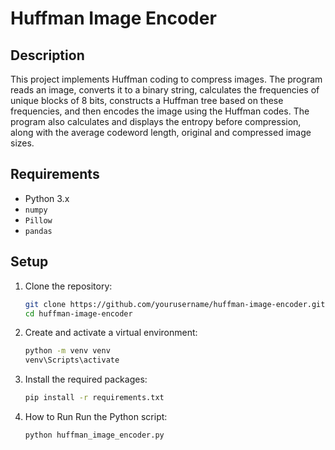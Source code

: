 # Huffman Image Encoder

## Description

This project implements Huffman coding to compress images. The program reads an image, converts it to a binary string, calculates the frequencies of unique blocks of 8 bits, constructs a Huffman tree based on these frequencies, and then encodes the image using the Huffman codes. The program also calculates and displays the entropy before compression, along with the average codeword length, original and compressed image sizes.

## Requirements

- Python 3.x
- `numpy`
- `Pillow`
- `pandas`

## Setup

1. Clone the repository:
   ```bash
   git clone https://github.com/yourusername/huffman-image-encoder.git
   cd huffman-image-encoder

2. Create and activate a virtual environment:

    ```bash
    python -m venv venv
    venv\Scripts\activate

3. Install the required packages:

    ```bash
    pip install -r requirements.txt

4. How to Run
    Run the Python script:
    ```bash
    python huffman_image_encoder.py
